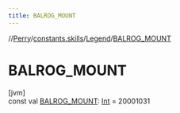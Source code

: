 ```yaml
---
title: BALROG_MOUNT
---
```

//[Perry](../../../index.html)/[constants.skills](../index.html)/[Legend](index.html)/[BALROG_MOUNT](-b-a-l-r-o-g_-m-o-u-n-t.html)



# BALROG_MOUNT



[jvm]\
const val [BALROG_MOUNT](-b-a-l-r-o-g_-m-o-u-n-t.html): [Int](https://kotlinlang.org/api/latest/jvm/stdlib/kotlin/-int/index.html) = 20001031




